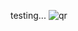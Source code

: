 testing...
![qr](https://github.com/arunk140/arunk140/assets/8670239/21ecac5d-7f77-483f-8859-269283f16b68)
